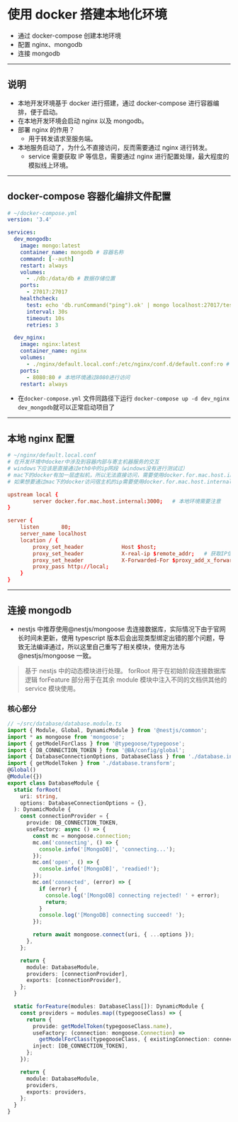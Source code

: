 <!--
 * @Date: 2022-08-30 19:15:51
 * @LastEditTime: 2022-08-30 23:20:16
-->

# 使用 docker 搭建本地化环境

- 通过 docker-compose 创建本地环境
- 配置 nginx、mongodb
- 连接 mongodb

---

## 说明

- 本地开发环境基于 docker 进行搭建，通过 docker-compose 进行容器编排，便于启动。
- 在本地开发环境会启动 nginx 以及 mongodb。
- 部署 nginx 的作用？
  - 用于转发请求至服务端。
- 本地服务启动了，为什么不直接访问，反而需要通过 nginx 进行转发。
  - service 需要获取 IP 等信息，需要通过 nginx 进行配置处理，最大程度的模拟线上环境。

---

## docker-compose 容器化编排文件配置

```yml
# ~/docker-compose.yml
version: '3.4'

services:
  dev_mongodb:
    image: mongo:latest
    container_name: mongodb # 容器名称
    command: [--auth]
    restart: always
    volumes:
      - ./db:/data/db # 数据存储位置
    ports:
      - 27017:27017
    healthcheck:
      test: echo 'db.runCommand("ping").ok' | mongo localhost:27017/test --quiet
      interval: 30s
      timeout: 10s
      retries: 3

  dev_nginx:
    image: nginx:latest
    container_name: nginx
    volumes:
      - ./nginx/default.local.conf:/etc/nginx/conf.d/default.conf:ro # nginx配置文件替换镜像内的配置文件
    ports:
      - 8080:80 # 本地环境通过8080进行访问
    restart: always
```

- 在`docker-compose.yml` 文件同路径下运行 `docker-compose up -d dev_nginx dev_mongodb`就可以正常启动项目了

---

## 本地 nginx 配置

```conf
# ~/nginx/default.local.conf
# 在开发环境中docker中涉及到容器内部与寄主机器服务的交互
# windows下应该是直接通过eth0中的ip网段（windows没有进行测试过）
# mac下的docker有加一层虚拟机，所以无法直接访问，需要使用docker.for.mac.host.internal，也就是说，
# 如果想要通过mac下的docker访问宿主机的ip需要使用docker.for.mac.host.internal

upstream local {
        server docker.for.mac.host.internal:3000;   # 本地环境需要注意
}

server {
    listen       80;
    server_name localhost
    location / {
        proxy_set_header            Host $host;
        proxy_set_header            X-real-ip $remote_addr;   # 获取IP信息，后续会使用到
        proxy_set_header            X-Forwarded-For $proxy_add_x_forwarded_for;
        proxy_pass http://local;
    }
}
```

---

## 连接 mongodb

- nestjs 中推荐使用@nestjs/mongoose 去连接数据库，实际情况下由于官网长时间未更新，使用 typescript 版本后会出现类型绑定出错的那个问题，导致无法编译通过，所以这里自己重写了相关模块，使用方法与@nestjs/mongoose 一致。

> 基于 nestjs 中的动态模块进行处理。
> forRoot 用于在初始阶段连接数据库逻辑
> forFeature 部分用于在其余 module 模块中注入不同的文档供其他的 service 模块使用。

### 核心部分

```typescript
// ~/src/database/database.module.ts
import { Module, Global, DynamicModule } from '@nestjs/common';
import * as mongoose from 'mongoose';
import { getModelForClass } from '@typegoose/typegoose';
import { DB_CONNECTION_TOKEN } from '@BA/config/global';
import { DatabaseConnectionOptions, DatabaseClass } from './database.interface';
import { getModelToken } from './database.transform';
@Global()
@Module({})
export class DatabaseModule {
  static forRoot(
    uri: string,
    options: DatabaseConnectionOptions = {},
  ): DynamicModule {
    const connectionProvider = {
      provide: DB_CONNECTION_TOKEN,
      useFactory: async () => {
        const mc = mongoose.connection;
        mc.on('connecting', () => {
          console.info('[MongoDB]', 'connecting...');
        });
        mc.on('open', () => {
          console.info('[MongoDB]', 'readied!');
        });
        mc.on('connected', (error) => {
          if (error) {
            console.log('[MongoDB] connecting rejected! ' + error);
            return;
          }
          console.log('[MongoDB] connecting succeed! ');
        });

        return await mongoose.connect(uri, { ...options });
      },
    };

    return {
      module: DatabaseModule,
      providers: [connectionProvider],
      exports: [connectionProvider],
    };
  }

  static forFeature(modules: DatabaseClass[]): DynamicModule {
    const providers = modules.map((typegooseClass) => {
      return {
        provide: getModelToken(typegooseClass.name),
        useFactory: (connection: mongoose.Connection) =>
          getModelForClass(typegooseClass, { existingConnection: connection }),
        inject: [DB_CONNECTION_TOKEN],
      };
    });

    return {
      module: DatabaseModule,
      providers,
      exports: providers,
    };
  }
}
```
